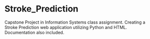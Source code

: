 # Stroke_Prediction
Capstone Project in Information Systems class assignment. Creating a Stroke Prediction web application utilizing Python and HTML. Documentation also included.

